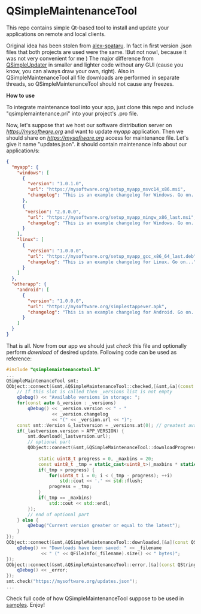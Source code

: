 QSimpleMaintenanceTool
===

This repo contains simple Qt-based tool to install and update your applications on remote and local clients.

Original idea has been stolen from [alex-spataru](https://github.com/alex-spataru/QSimpleUpdater). In fact in first version .json files that both projects are used were the same. !But not now!, because it was not very convenient for me ) The major difference from [QSimpleUpdater](https://github.com/alex-spataru/QSimpleUpdater)
in smaller and lighter code without any GUI (cause you know, you can always draw your own, right). Also in QSimpleMaintenanceTool all file downloads are performed in separate threads, so QSimpleMaintenanceTool should not cause any freezes.  

**How to use**

To integrate maintenance tool into your app, just clone this repo and include "qsimplemaintenance.pri" into your project's .pro file.
 
Now, let's suppose that we host our software distribution server on *https://mysoftware.org* and want to update *myapp* application.
Then we should share on *https://mysoftware.org* access for maintenance file. Let's give it name "updates.json". it should contain maintenance info about our application/s:

```json
{
  "myapp": {
    "windows": [
      {
        "version": "1.0.1.0",
        "url": "https://mysoftware.org/setup_myapp_msvc14_x86.msi",
        "changelog": "This is an example changelog for Windows. Go on..."
      },
      {
       "version": "2.0.0.0",
        "url": "https://mysoftware.org/setup_myapp_mingw_x86_last.msi",
        "changelog": "This is an example changelog for Windows. Go on..."
      }
    ],
    "linux": [
      {
        "version": "1.0.0.0",
        "url": "https://mysoftware.org/setup_myapp_gcc_x86_64_last.deb",
        "changelog": "This is an example changelog for Linux. Go on..."
      }
    ]
  },
  "otherapp": {
    "android": [
      {
        "version": "1.0.0.0",
        "url": "https://mysoftware.org/simplestappever.apk",
        "changelog": "This is an example changelog for Android. Go on..."
      }
    ]
  }
}
```

That is all. Now from our app we should just *check* this file and optionally perform *download* of desired update. Following code can be used as reference:

```C++
#include "qsimplemaintenancetool.h"
...
QSimpleMaintenanceTool smt;
QObject::connect(&smt,&QSimpleMaintenanceTool::checked,[&smt,&a](const QList<smt::Version> &_versions){
    // If this slot is called then _versions list is not empty
    qDebug() << "Available versions in storage: ";
    for(const auto &_version : _versions)
        qDebug() << _version.version << " - "
                 << _version.changelog
                 << "(" << _version.url << ")";
    const smt::Version &_lastversion = _versions.at(0); // greatest available
    if(_lastversion.version > APP_VERSION) {
        smt.download(_lastversion.url);
        // optional part
        QObject::connect(&smt,&QSimpleMaintenanceTool::downloadProgress,[](qint64 bytesReceived,
                                                                           qint64 bytesTotal){
            static uint8_t progress = 0, _maxbins = 20;
            const uint8_t _tmp = static_cast<uint8_t>(_maxbins * static_cast<float>(bytesReceived) / bytesTotal);
            if(_tmp > progress) {
                for(uint8_t i = 0; i < (_tmp - progress); ++i)
                    std::cout << '.' << std::flush;
                progress = _tmp;
            }
            if(_tmp == _maxbins)
                std::cout << std::endl;
        });
        // end of optional part
    } else {
        qDebug("Current version greater or equal to the latest");
    }
});
QObject::connect(&smt,&QSimpleMaintenanceTool::downloaded,[&a](const QString &_filename){
	qDebug() << "Downloads have been saved: " << _filename 
	         << " (" << QFileInfo(_filename).size() << " bytes)";
});
QObject::connect(&smt,&QSimpleMaintenanceTool::error,[&a](const QString &_error){
	qDebug() << _error;
});
smt.check("https://mysoftware.org/updates.json");
...
```

Check full code of how QSimpleMaintenanceTool suppose to be used in [samples](https://github.com/pi-null-mezon/QSimpleMaintenanceTool/tree/master/samples/ConsoleApp). Enjoy!
